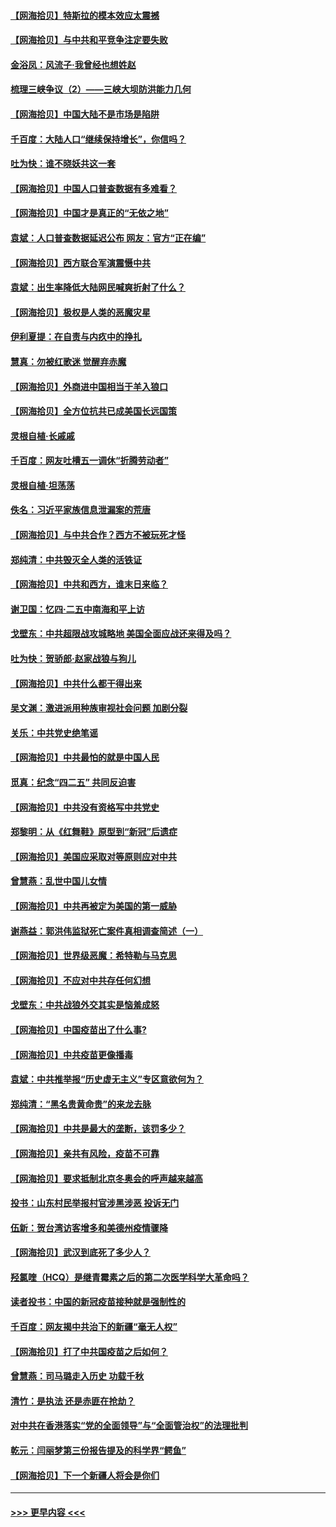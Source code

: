 #### [【网海拾贝】特斯拉的模本效应太震撼](../pages/nsc993/n12925626.md?t=05070552) 
#### [【网海拾贝】与中共和平竞争注定要失败](../pages/nsc993/n12923326.md?t=05070552) 
#### [金浴凤：风流子‧我曾经也想姓赵](../pages/nsc993/n12920911.md?t=05070552) 
#### [梳理三峡争议（2）——三峡大坝防洪能力几何](../pages/nsc993/n12920173.md?t=05070552) 
#### [【网海拾贝】中国大陆不是市场是陷阱](../pages/nsc993/n12920143.md?t=05070552) 
#### [千百度：大陆人口“继续保持增长”，你信吗？](../pages/nsc993/n12918946.md?t=05070552) 
#### [吐为快：谁不晓妖共这一套](../pages/nsc993/n12918941.md?t=05070552) 
#### [【网海拾贝】中国人口普查数据有多难看？](../pages/nsc993/n12917822.md?t=05070552) 
#### [【网海拾贝】中国才是真正的“无依之地”](../pages/nsc993/n12915845.md?t=05070552) 
#### [袁斌：人口普查数据延迟公布 网友：官方“正在编”](../pages/nsc993/n12915748.md?t=05070552) 
#### [【网海拾贝】西方联合军演震慑中共](../pages/nsc993/n12913466.md?t=05070552) 
#### [袁斌：出生率降低大陆网民喊爽折射了什么？](../pages/nsc993/n12913365.md?t=05070552) 
#### [【网海拾贝】极权是人类的恶魔灾星](../pages/nsc993/n12910697.md?t=05070552) 
#### [伊利夏提：在自责与内疚中的挣扎](../pages/nsc993/n12910493.md?t=05070552) 
#### [慧真：勿被红歌迷 觉醒弃赤魔](../pages/nsc993/n12910485.md?t=05070552) 
#### [【网海拾贝】外商进中国相当于羊入狼口](../pages/nsc993/n12908274.md?t=05070552) 
#### [【网海拾贝】全方位抗共已成美国长远国策](../pages/nsc993/n12906878.md?t=05070552) 
#### [灵根自植‧长戚戚](../pages/nsc993/n12905585.md?t=05070552) 
#### [千百度：网友吐槽五一调休“折腾劳动者”](../pages/nsc993/n12905934.md?t=05070552) 
#### [灵根自植‧坦荡荡](../pages/nsc993/n12905562.md?t=05070552) 
#### [佚名：习近平家族信息泄漏案的荒唐](../pages/nsc993/n12904705.md?t=05070552) 
#### [【网海拾贝】与中共合作？西方不被玩死才怪](../pages/nsc993/n12903873.md?t=05070552) 
#### [郑纯清：中共毁灭全人类的活铁证](../pages/nsc993/n12903785.md?t=05070552) 
#### [【网海拾贝】中共和西方，谁末日来临？](../pages/nsc993/n12903482.md?t=05070552) 
#### [谢卫国：忆四‧二五中南海和平上访](../pages/nsc993/n12902192.md?t=05070552) 
#### [戈壁东：中共超限战攻城略地 美国全面应战还来得及吗？](../pages/nsc993/n12902297.md?t=05070552) 
#### [吐为快：贺骄郎‧赵家战狼与狗儿](../pages/nsc993/n12902280.md?t=05070552) 
#### [【网海拾贝】中共什么都干得出来](../pages/nsc993/n12897500.md?t=05070552) 
#### [吴文渊：激进派用种族审视社会问题 加剧分裂](../pages/nsc993/n12893881.md?t=05070552) 
#### [关乐：中共党史绝笔谣](../pages/nsc993/n12897270.md?t=05070552) 
#### [【网海拾贝】中共最怕的就是中国人民](../pages/nsc993/n12894705.md?t=05070552) 
#### [觅真：纪念“四二五” 共同反迫害](../pages/nsc993/n12894553.md?t=05070552) 
#### [【网海拾贝】中共没有资格写中共党史](../pages/nsc993/n12892231.md?t=05070552) 
#### [郑黎明：从《红舞鞋》原型到“新冠”后遗症](../pages/nsc993/n12890469.md?t=05070552) 
#### [【网海拾贝】美国应采取对等原则应对中共](../pages/nsc993/n12889176.md?t=05070552) 
#### [曾慧燕：乱世中国儿女情](../pages/nsc993/n12887931.md?t=05070552) 
#### [【网海拾贝】中共再被定为美国的第一威胁](../pages/nsc993/n12887580.md?t=05070552) 
#### [谢燕益：郭洪伟监狱死亡案件真相调查简述（一）](../pages/nsc993/n12885648.md?t=05070552) 
#### [【网海拾贝】世界级恶魔：希特勒与马克思](../pages/nsc993/n12884062.md?t=05070552) 
#### [【网海拾贝】不应对中共存任何幻想](../pages/nsc993/n12881460.md?t=05070552) 
#### [戈壁东：中共战狼外交其实是恼羞成怒](../pages/nsc993/n12880392.md?t=05070552) 
#### [【网海拾贝】中国疫苗出了什么事?](../pages/nsc993/n12879124.md?t=05070552) 
#### [【网海拾贝】中共疫苗更像播毒](../pages/nsc993/n12876631.md?t=05070552) 
#### [袁斌：中共推举报“历史虚无主义”专区意欲何为？](../pages/nsc993/n12876530.md?t=05070552) 
#### [郑纯清：“黑名贵黄命贵”的来龙去脉](../pages/nsc993/n12875589.md?t=05070552) 
#### [【网海拾贝】中共是最大的垄断，该罚多少？](../pages/nsc993/n12874006.md?t=05070552) 
#### [【网海拾贝】亲共有风险，疫苗不可靠](../pages/nsc993/n12872224.md?t=05070552) 
#### [【网海拾贝】要求抵制北京冬奥会的呼声越来越高](../pages/nsc993/n12868962.md?t=05070552) 
#### [投书：山东村民举报村官涉黑涉恶 投诉无门](../pages/nsc993/n12869726.md?t=05070552) 
#### [伍新：贺台湾访客增多和美德州疫情骤降](../pages/nsc993/n12865651.md?t=05070552) 
#### [【网海拾贝】武汉到底死了多少人？](../pages/nsc993/n12863707.md?t=05070552) 
#### [羟氯喹（HCQ）是继青霉素之后的第二次医学科学大革命吗？](../pages/nsc993/n12638564.md?t=05070552) 
#### [读者投书：中国的新冠疫苗接种就是强制性的](../pages/nsc993/n12859932.md?t=05070552) 
#### [千百度：网友揭中共治下的新疆“毫无人权”](../pages/nsc993/n12858385.md?t=05070552) 
#### [【网海拾贝】打了中共国疫苗之后如何？](../pages/nsc993/n12857866.md?t=05070552) 
#### [曾慧燕：司马璐走入历史 功载千秋](../pages/nsc993/n12856996.md?t=05070552) 
#### [清竹：是执法 还是赤匪在抢劫？](../pages/nsc993/n12856952.md?t=05070552) 
#### [对中共在香港落实“党的全面领导”与“全面管治权”的法理批判](../pages/nsc993/n12856929.md?t=05070552) 
#### [乾元：闫丽梦第三份报告提及的科学界“鳄鱼”](../pages/nsc993/n12855985.md?t=05070552) 
#### [【网海拾贝】下一个新疆人将会是你们](../pages/nsc993/n12855864.md?t=05070552) 

----
#### [ >>> 更早内容 <<< ](../indexes/nsc993-earlier.md)
